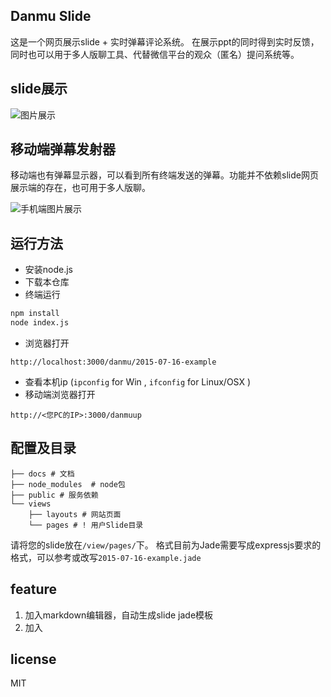 ## Danmu Slide
这是一个网页展示slide + 实时弹幕评论系统。
在展示ppt的同时得到实时反馈，同时也可以用于多人版聊工具、代替微信平台的观众（匿名）提问系统等。

## slide展示

![图片展示](https://raw.githubusercontent.com/liu946/danmuSlideServer/master/docs/show1.png)


## 移动端弹幕发射器

移动端也有弹幕显示器，可以看到所有终端发送的弹幕。功能并不依赖slide网页展示端的存在，也可用于多人版聊。

![手机端图片展示](https://raw.githubusercontent.com/liu946/danmuSlideServer/master/docs/showphone.png)

## 运行方法

- 安装node.js
- 下载本仓库
- 终端运行

``` bash
npm install
node index.js
```

- 浏览器打开 
```
http://localhost:3000/danmu/2015-07-16-example
```
- 查看本机ip (```ipconfig``` for Win , ```ifconfig``` for Linux/OSX )
- 移动端浏览器打开

```
http://<您PC的IP>:3000/danmuup
```

## 配置及目录
```
├── docs # 文档
├── node_modules  # node包
├── public # 服务依赖
└── views 
    ├── layouts # 网站页面
    └── pages # ! 用户Slide目录
```
请将您的slide放在```/view/pages/```下。
格式目前为Jade需要写成expressjs要求的格式，可以参考或改写```2015-07-16-example.jade```

## feature
1. 加入markdown编辑器，自动生成slide jade模板
2. 加入

## license
MIT
